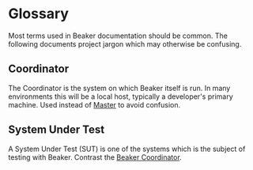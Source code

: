 # Glossary

Most terms used in Beaker documentation should be common. The following documents project jargon which may otherwise be confusing.

## Coordinator

The Coordinator is the system on which Beaker itself is run. In many environments this will be a local host, typically a developer's primary machine. Used instead of [Master](#master) to avoid confusion.

## System Under Test

A System Under Test (SUT) is one of the systems which is the subject of testing with Beaker. Contrast the [Beaker Coordinator](#coordinator).
